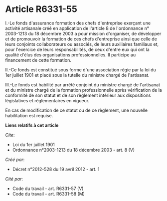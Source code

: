 # Article R6331-55

I.-Le fonds d'assurance formation des chefs d'entreprise exerçant une activité artisanale créé en application de l'article 8
de l'ordonnance n° 2003-1213 du 18 décembre 2003 a pour mission d'organiser, de développer et de promouvoir la formation de
ces chefs d'entreprise ainsi que celle de leurs conjoints collaborateurs ou associés, de leurs auxiliaires familiaux et, pour
l'exercice de leurs responsabilités, de ceux d'entre eux qui ont la qualité d'élus des organisations professionnelles. Il
participe au financement de cette formation. 

II.-Ce fonds est constitué sous forme d'une association régie par la loi du 1er juillet 1901 et placé sous la tutelle du
ministre chargé de l'artisanat. 

III.-Le fonds est habilité par arrêté conjoint du ministre chargé de l'artisanat et du ministre chargé de la formation
professionnelle après vérification de la conformité de son statut et de son règlement intérieur aux dispositions législatives
et réglementaires en vigueur. 

En cas de modification de ce statut ou de ce règlement, une nouvelle habilitation est requise.

**Liens relatifs à cet article**

_Cite_:

  - Loi du 1er juillet 1901
  - Ordonnance n°2003-1213 du 18 décembre 2003 - art. 8 (V)

_Créé par_:

  - Décret n°2012-528 du 19 avril 2012 - art. 1

_Cité par_:

  - Code du travail - art. R6331-57 (V)
  - Code du travail - art. R6331-58 (M)
